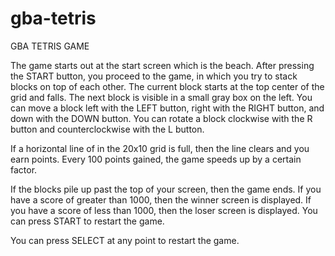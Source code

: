# gba-tetris

GBA TETRIS GAME

The game starts out at the start screen which is the beach.
After pressing the START button, you proceed to the game, in which you try to stack blocks on top of each other.
The current block starts at the top center of the grid and falls.
The next block is visible in a small gray box on the left.
You can move a block left with the LEFT button, right with the RIGHT button, and down with the DOWN button.
You can rotate a block clockwise with the R button and counterclockwise with the L button.

If a horizontal line of in the 20x10 grid is full, then the line clears and you earn points.
Every 100 points gained, the game speeds up by a certain factor.

If the blocks pile up past the top of your screen, then the game ends.
If you have a score of greater than 1000, then the winner screen is displayed.
If you have a score of less than 1000, then the loser screen is displayed.
You can press START to restart the game.

You can press SELECT at any point to restart the game.
